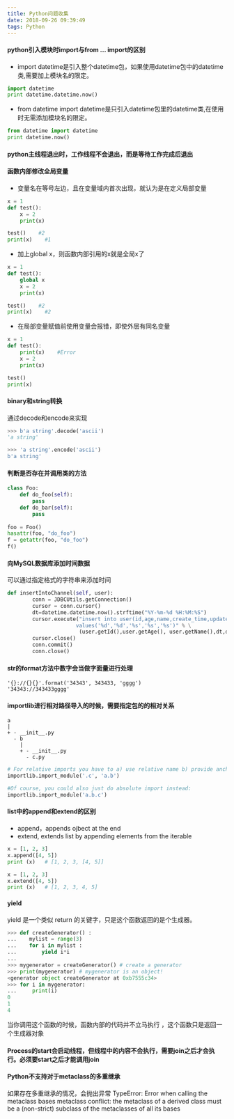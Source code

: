 ```yaml
---
title: Python问题收集
date: 2018-09-26 09:39:49
tags: Python
---
```

#### python引入模块时import与from ... import的区别
* import datetime是引入整个datetime包，如果使用datetime包中的datetime类,需要加上模块名的限定。
```python
import datetime
print datetime.datetime.now()
```
* from datetime import datetime是只引入datetime包里的datetime类,在使用时无需添加模块名的限定。
```python
from datetime import datetime
print datetime.now()
```
#### python主线程退出时，工作线程不会退出，而是等待工作完成后退出

#### 函数内部修改全局变量
* 变量名在等号左边，且在变量域内首次出现，就认为是在定义局部变量
```python
x = 1
def test():
    x = 2
    print(x)

test()    #2
print(x)    #1
```
* 加上global x，则函数内部引用的x就是全局x了
```python
x = 1
def test():
    global x
    x = 2
    print(x)

test()    #2
print(x)    #2
```
* 在局部变量赋值前使用变量会报错，即使外层有同名变量
```python
x = 1
def test():
    print(x)    #Error
    x = 2
    print(x)

test()
print(x)
```
#### binary和string转换
通过decode和encode来实现
```python
>>> b'a string'.decode('ascii')
'a string'

>>> 'a string'.encode('ascii')
b'a string'
```

#### 判断是否存在并调用类的方法
```python
class Foo:
	def do_foo(self):
		pass
	def do_bar(self):
		pass
		
foo = Foo()
hasattr(foo, "do_foo")
f = getattr(foo, "do_foo")
f()
```

#### 向MySQL数据库添加时间数据
可以通过指定格式的字符串来添加时间
```python
def insertIntoChannel(self, user):
        conn = JDBCUtils.getConnection()
        cursor = conn.cursor()
        dt=datetime.datetime.now().strftime("%Y-%m-%d %H:%M:%S")
        cursor.execute("insert into user(id,age,name,create_time,update_time) \
                      values('%d','%d','%s','%s','%s')" % \
                       (user.getId(),user.getAge(), user.getName(),dt,dt))
        cursor.close()
        conn.commit()
        conn.close()
```

#### str的format方法中数字会当做字面量进行处理
```
'{}://{}{}'.format('34343', 343433, 'gggg')
'34343://343433gggg'
```

#### importlib进行相对路径导入的时候，需要指定包的的相对关系
    a
    |
    + - __init__.py
      - b
        |
        + - __init__.py
          - c.py
```python
# For relative imports you have to a) use relative name b) provide anchor explicitly:
importlib.import_module('.c', 'a.b')

#Of course, you could also just do absolute import instead:
importlib.import_module('a.b.c')
```

#### list中的append和extend的区别
  * append，appends ojbect at the end
  * extend, extends list by appending elements from the iterable
```python
x = [1, 2, 3]
x.append([4, 5])
print (x)   # [1, 2, 3, [4, 5]]

x = [1, 2, 3]
x.extend([4, 5])
print (x)   # [1, 2, 3, 4, 5]
```

#### yield
yield 是一个类似 return 的关键字，只是这个函数返回的是个生成器。
```python
>>> def createGenerator() :
...    mylist = range(3)
...    for i in mylist :
...        yield i*i
...
>>> mygenerator = createGenerator() # create a generator
>>> print(mygenerator) # mygenerator is an object!
<generator object createGenerator at 0xb7555c34>
>>> for i in mygenerator:
...     print(i)
0
1
4
```
当你调用这个函数的时候，函数内部的代码并不立马执行 ，这个函数只是返回一个生成器对象

#### Process的start会启动线程，但线程中的内容不会执行，需要join之后才会执行。必须要start之后才能调用join

#### Python不支持对于metaclass的多重继承
如果存在多重继承的情况，会抛出异常
TypeError: Error when calling the metaclass bases metaclass conflict: the metaclass of a derived class must be a (non-strict) subclass of the metaclasses of all its bases